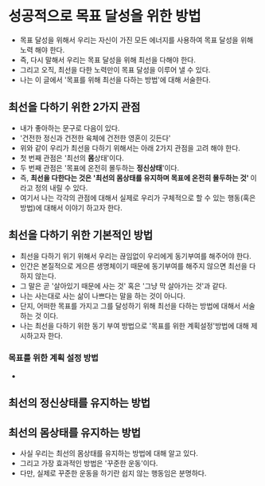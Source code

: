 # <b> 성공적으로 목표 달성을 위한 방법 </b>
- 목표 달성을 위해서 우리는 자신이 가진 모든 에너지를 사용하여 목표 달성을 위해 노력 해야 한다.
- 즉, 다시 말해서 우리는 목표 달성을 위해 최선을 다해야 한다.
- 그리고 오직, 최선을 다한 노력만이 목표 달성을 이루어 낼 수 있다.
- 나는 이 글에서 '목표를 위해 최선을 다하는 방법'에 대해 서술한다.

## <b> 최선을 다하기 위한 2가지 관점 </b>
- 내가 좋아하는 문구로 다음이 있다.
- '건전한 정신과 건전한 육체에 건전한 영혼이 깃든다'
- 위와 같이 우리가 최선을 다하기 위해서는 아래 2가지 관점을 고려 해야 한다.
- 첫 번째 관점은 '최선의 <b>몸</b>상태'이다. 
- 두 번째 관점은 '목표에 온전히 몰두하는 <b>정신상태</b>'이다.
- 즉, <b> 최선을 다한다는 것은 '최선의 몸상태를 유지하며 목표에 온전히 몰두하는 것' </b>이라고 정의 내릴 수 있다.
- 여기서 나는 각각의 관점에 대해서 실제로 우리가 구체적으로 할 수 있는 행동(혹은 방법)에 대해서 이야기 하고자 한다.

## <b> 최선을 다하기 위한 기본적인 방법 </b>
- 최선을 다하기 위기 위해서 우리는 끊임없이 우리에게 동기부여를 해주어야 한다.
- 인간은 본질적으로 게으른 생명체이기 때문에 동기부여를 해주지 않으면 최선을 다하지 않는다.
- 그 말은  곧 '살아있기 때문에 사는 것' 혹은 '그냥 막 살아가는 것'과 같다. 
- 나는 사는대로 사는 삶이 나쁘다는 말을 하는 것이 아니다.
- 단지, 어떠한 목표를 가지고 그를 달성하기 위해 최선을 다하는 방법에 대해서 서술하는 것 이다.
- 나는 최선을 다하기 위한 동기 부여 방법으로 '목표를 위한 계획설정'방법에 대해 제시하고자 한다.

### 목표를 위한 계획 설정 방법 ###
- 

## <b> 최선의 정신상태를 유지하는 방법 </b>

## <b> 최선의 몸상태를 유지하는 방법 </b>
- 사실 우리는 최선의 몸상태를 유지하는 방법에 대해 알고 있다.
- 그리고 가장 효과적인 방법은 '꾸준한 운동'이다.
- 다만, 실제로 꾸준한 운동을 하기란 쉽지 않는 행동임은 분명하다.
